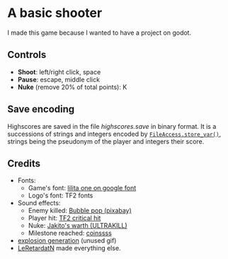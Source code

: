 # A basic shooter
I made this game because I wanted to have a project on godot.

## Controls
- **Shoot**: left/right click, space
- **Pause**: escape, middle click
- **Nuke** (remove 20% of total points): K

## Save encoding
Highscores are saved in the file _highscores.save_ in binary format. It is a successions of strings and integers encoded by [`FileAccess.store_var()`](https://docs.godotengine.org/en/stable/classes/class_fileaccess.html#class-fileaccess-method-store-var), strings being the pseudonym of the player and integers their score.

## Credits
- Fonts: 
	+ Game's font: [lilita one on google font](https://fonts.google.com/specimen/Lilita+One)
	+ Logo's font: TF2 fonts
- Sound effects:
	+ Enemy killed: [Bubble pop (pixabay)](https://pixabay.com/sound-effects/search/bubble%20pop/)
	+ Player hit: [TF2 critical hit](https://www.myinstants.com/en/instant/tf2-critical-hit-33843/)
	+ Nuke: [Jakito's warth (ULTRAKILL)](https://www.myinstants.com/en/instant/jakitos-wrath-97155/?utm_source=copy&utm_medium=share)
	+ Milestone reached: [coinssss](https://www.myinstants.com/en/instant/coinssss-93535/?utm_source=copy&utm_medium=share)
- [explosion generation](https://explode.moth.monster/) (unused gif)
- [LeRetardatN](https://github.com/Lecodeurenretard) made everything else.